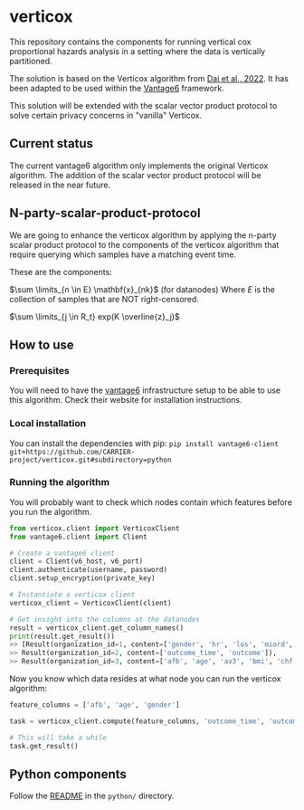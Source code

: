 # verticox
This repository contains the components for running vertical cox proportional hazards analysis in a
setting where the data is vertically partitioned.

The solution is based on the Verticox algorithm from
[Dai et al., 2022](https://ieeexplore.ieee.org/document/9076318). It has been adapted to be used
within the [Vantage6](https://vantage6.ai) framework.

This solution will be extended with the scalar vector product protocol to solve certain privacy concerns
in "vanilla" Verticox.

## Current status
The current vantage6 algorithm only implements the original Verticox algorithm. The addition of the 
scalar vector product protocol will be released in the near future. 

## N-party-scalar-product-protocol
We are going to enhance the verticox algorithm by applying the n-party scalar product protocol to the 
components of the verticox algorithm that require querying which samples have a matching event time.

These are the components:

<!--![Selection_180](https://user-images.githubusercontent.com/131889/165753100-6563d7d2-c10e-4a73-93fd-2a77d981e8ab.png) -->

$\sum \limits_{n \in E} \mathbf{x}_{nk}$ (for datanodes)
Where $E$ is the collection of samples that are NOT right-censored.

$\sum \limits_{j \in R_t} exp(K \overline{z}_j)$

## How to use
### Prerequisites
You will need to have the [vantage6](https://vantage6.ai) infrastructure setup to be able to use
this algorithm. Check their website for installation instructions.

### Local installation
You can install the dependencies with pip:
`pip install vantage6-client git+https://github.com/CARRIER-project/verticox.git#subdirectory=python`

### Running the algorithm
You will probably want to check which nodes contain which features before you run the algorithm.
```python
from verticox.client import VerticoxClient
from vantage6.client import Client

# Create a vantage6 client
client = Client(v6_host, v6_port)
client.authenticate(username, password)
client.setup_encryption(private_key)

# Instantiate a verticox client
verticox_client = VerticoxClient(client)

# Get insight into the columns at the datanodes
result = verticox_client.get_column_names()
print(result.get_result())
>> [Result(organization_id=1, content=['gender', 'hr', 'los', 'miord', 'mitype', 'sho', 'sysbp', 'outcome_time', 'outcome']),
>> Result(organization_id=2, content=['outcome_time', 'outcome']),
>> Result(organization_id=3, content=['afb', 'age', 'av3', 'bmi', 'chf', 'cvd', 'diasbp', 'outcome_time', 'outcome'])]
``` 
Now you know which data resides at what node you can run the verticox algorithm:
```python
feature_columns = ['afb', 'age', 'gender']

task = verticox_client.compute(feature_columns, 'outcome_time', 'outcome', [3,5], 2)

# This will take a while
task.get_result()
```

## Python components
Follow the [README](python/README.md) in the `python/` directory.
